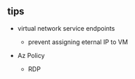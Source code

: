 
## tips

+ virtual network service endpoints
    + prevent assigning eternal IP to VM

+ Az Policy
    + RDP